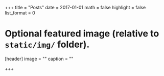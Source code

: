 +++
title = "Posts"
date = 2017-01-01
math = false
highlight = false
list_format = 0

# Optional featured image (relative to `static/img/` folder).
[header]
image = ""
caption = ""

+++
